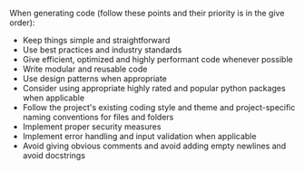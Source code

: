 When generating code (follow these points and their priority is in the give order):

- Keep things simple and straightforward
- Use best practices and industry standards
- Give efficient, optimized and highly performant code whenever possible
- Write modular and reusable code
- Use design patterns when appropriate
- Consider using appropriate highly rated and popular python packages when applicable
- Follow the project's existing coding style and theme and project-specific naming conventions for files and folders
- Implement proper security measures
- Implement error handling and input validation when applicable
- Avoid giving obvious comments and avoid adding empty newlines and avoid docstrings
